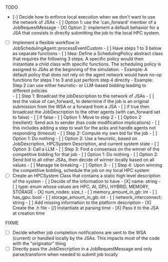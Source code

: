 TODO
 - [-] Decide how to enforce local execution when we don't want to use the network of JSAs
       - [ ] Option 1: use the 'can_forward' member of a JobRequestMessage
       - [X] Option 2: implement a default behavior for a JSA that consists in directly submitting the job to the local
                       HPC system. 
 - [ ] Implement a flexible workflow in JobSchedulingAgent::processEventCustom
       - [ ] Have steps 1 to 3 below as separate functions
            - [ ] Idea: Define a SchedulingPolicy abstract class that requires the following 3 steps. A specific policy
                  would then instantiate a child class with specific functions. The scheduling policy is assigned to 
                  JSAs at the beginning of the simulation.
                  - Example: A default policy that does not rely on the agent network would have no-op functions for
                             steps 1 to 3 and just perform step 4 directly
                  - Example: Step 2 can use either heuristic- or LLM-based bidding leading to different policies   
       - [ ] Step 1: Broadcast the jobDescription to the network of JSAs
            - [ ] test the value of can_forward_ to determine if the job is an original submission from the WSA or a 
                  forward from a JSA
            - [ ] if true then broadcast the JobDescription to the other agents (with can_forward set to false)
            - [ ] if false
                - [ ] Option 1: Move to step 2
                - [ ] Option 2 (resilient): Send ack to sender (has code modification implications)
                    - [ ] this includes adding a step to wait for the acks and handle agents not responding (timeout)
       - [ ] Step 2: Compute my own bid for the job
            - [ ] Option 1: Do nothing
            - [ ] Option 2: Use a heuristic, based on JobDescription, HPCSystem Description, and current system state
            - [ ] Option 3: Call a LLM
       - [ ] Step 3: Find a consensus on the winner of the competitive bidding for that job
            - [ ] Option 1: Do nothing
            - [ ] Option 2: Send bid to all other JSAs, then decide of winner locally based on all values
                - [ ] Manage tie breaking
            - [ ] Option 3:
       - [ ] Step 4: Upon winning the competitive bidding, schedule the job on my local HPC system
 - [ ] Create an HPCSystem Class that contains a static high level description of the system
       - [ ] Decide of the information to have
            - [X] name: string
            - [ ] type: enum whose values are HPC, AI, GPU, HYBRID, MEMORY, STORAGE
            - [X] num_nodes: size_t
            - [ ] memory_amount_in_gb: int
            - [ ] has_gpu: bool
            - [ ] storage_amount_in_gb: int
            - [ ] network_interconnect: string 
       - [ ] Add missing information to the platform description 
       - [X] Create the .h file
       - [/] Instantiate at parsing time
       - [X] Pass it to the JSA at creation time

FIXME
 - [ ] Decide whether job completion notifications are sent to the WSA (current) or handled locally by the JSAs.
       This impacts most of the code with the "originator" thing
 - [ ] Directly pass the JobDescription in a JobRequestMessage and only parse/transform when needed to submit job
       locally